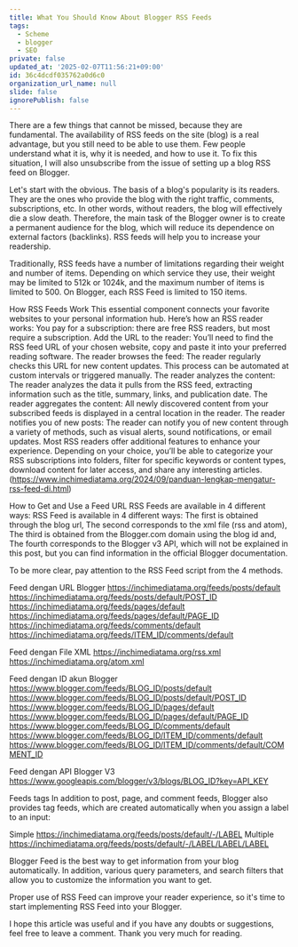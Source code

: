 ```yaml
---
title: What You Should Know About Blogger RSS Feeds
tags:
  - Scheme
  - blogger
  - SEO
private: false
updated_at: '2025-02-07T11:56:21+09:00'
id: 36c4dcdf035762a0d6c0
organization_url_name: null
slide: false
ignorePublish: false
---
```

There are a few things that cannot be missed, because they are fundamental. The availability of RSS feeds on the site (blog) is a real advantage, but you still need to be able to use them. Few people understand what it is, why it is needed, and how to use it. To fix this situation, I will also unsubscribe from the issue of setting up a blog RSS feed on Blogger.

Let's start with the obvious. The basis of a blog's popularity is its readers. They are the ones who provide the blog with the right traffic, comments, subscriptions, etc. In other words, without readers, the blog will effectively die a slow death. Therefore, the main task of the Blogger owner is to create a permanent audience for the blog, which will reduce its dependence on external factors (backlinks). RSS feeds will help you to increase your readership.

Traditionally, RSS feeds have a number of limitations regarding their weight and number of items. Depending on which service they use, their weight may be limited to 512k or 1024k, and the maximum number of items is limited to 500. On Blogger, each RSS Feed is limited to 150 items.


How RSS Feeds Work
This essential component connects your favorite websites to your personal information hub. Here’s how an RSS reader works:
You pay for a subscription: there are free RSS readers, but most require a subscription.
Add the URL to the reader: You’ll need to find the RSS feed URL of your chosen website, copy and paste it into your preferred reading software.
The reader browses the feed: The reader regularly checks this URL for new content updates. This process can be automated at custom intervals or triggered manually.
The reader analyzes the content: The reader analyzes the data it pulls from the RSS feed, extracting information such as the title, summary, links, and publication date.
The reader aggregates the content: All newly discovered content from your subscribed feeds is displayed in a central location in the reader.
The reader notifies you of new posts: The reader can notify you of new content through a variety of methods, such as visual alerts, sound notifications, or email updates.
Most RSS readers offer additional features to enhance your experience. Depending on your choice, you’ll be able to categorize your RSS subscriptions into folders, filter for specific keywords or content types, download content for later access, and share any interesting articles. (https://www.inchimediatama.org/2024/09/panduan-lengkap-mengatur-rss-feed-di.html)

How to Get and Use a Feed URL
RSS Feeds are available in 4 different ways:
RSS Feed is available in 4 different ways:
The first is obtained through the blog url,
The second corresponds to the xml file (rss and atom),
The third is obtained from the Blogger.com domain using the blog id and,
The fourth corresponds to the Blogger v3 API, which will not be explained in this post, but you can find information in the official Blogger documentation.

To be more clear, pay attention to the RSS Feed script from the 4 methods.

Feed dengan URL Blogger
https://inchimediatama.org/feeds/posts/default
https://inchimediatama.org/feeds/posts/default/POST_ID
https://inchimediatama.org/feeds/pages/default
https://inchimediatama.org/feeds/pages/default/PAGE_ID
https://inchimediatama.org/feeds/comments/default
https://inchimediatama.org/feeds/ITEM_ID/comments/default

Feed dengan File XML
https://inchimediatama.org/rss.xml
https://inchimediatama.org/atom.xml

Feed dengan ID akun Blogger
https://www.blogger.com/feeds/BLOG_ID/posts/default
https://www.blogger.com/feeds/BLOG_ID/posts/default/POST_ID
https://www.blogger.com/feeds/BLOG_ID/pages/default
https://www.blogger.com/feeds/BLOG_ID/pages/default/PAGE_ID
https://www.blogger.com/feeds/BLOG_ID/comments/default
https://www.blogger.com/feeds/BLOG_ID/ITEM_ID/comments/default
https://www.blogger.com/feeds/BLOG_ID/ITEM_ID/comments/default/COMMENT_ID

Feed dengan API Blogger V3
https://www.googleapis.com/blogger/v3/blogs/BLOG_ID?key=API_KEY


Feeds tags
In addition to post, page, and comment feeds, Blogger also provides tag feeds, which are created automatically when you assign a label to an input:

Simple
https://inchimediatama.org/feeds/posts/default/-/LABEL
Multiple
https://inchimediatama.org/feeds/posts/default/-/LABEL/LABEL/LABEL

Blogger Feed is the best way to get information from your blog automatically. In addition, various query parameters, and search filters that allow you to customize the information you want to get.

Proper use of RSS Feed can improve your reader experience, so it's time to start implementing RSS Feed into your Blogger.

I hope this article was useful and if you have any doubts or suggestions, feel free to leave a comment. Thank you very much for reading.



